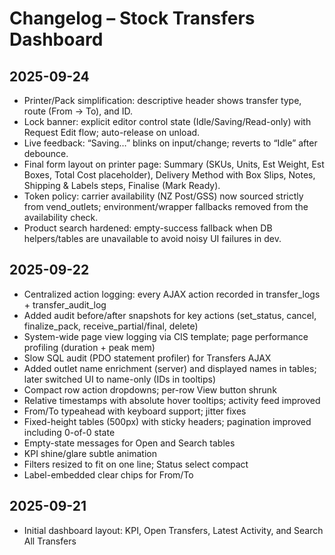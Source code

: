 # Changelog – Stock Transfers Dashboard

## 2025-09-24
- Printer/Pack simplification: descriptive header shows transfer type, route (From → To), and ID.
- Lock banner: explicit editor control state (Idle/Saving/Read-only) with Request Edit flow; auto-release on unload.
- Live feedback: “Saving…” blinks on input/change; reverts to “Idle” after debounce.
- Final form layout on printer page: Summary (SKUs, Units, Est Weight, Est Boxes, Total Cost placeholder), Delivery Method with Box Slips, Notes, Shipping & Labels steps, Finalise (Mark Ready).
- Token policy: carrier availability (NZ Post/GSS) now sourced strictly from vend_outlets; environment/wrapper fallbacks removed from the availability check.
- Product search hardened: empty-success fallback when DB helpers/tables are unavailable to avoid noisy UI failures in dev.

## 2025-09-22
- Centralized action logging: every AJAX action recorded in transfer_logs + transfer_audit_log
- Added audit before/after snapshots for key actions (set_status, cancel, finalize_pack, receive_partial/final, delete)
- System-wide page view logging via CIS template; page performance profiling (duration + peak mem)
- Slow SQL audit (PDO statement profiler) for Transfers AJAX
- Added outlet name enrichment (server) and displayed names in tables; later switched UI to name-only (IDs in tooltips)
- Compact row action dropdowns; per-row View button shrunk
- Relative timestamps with absolute hover tooltips; activity feed improved
- From/To typeahead with keyboard support; jitter fixes
- Fixed-height tables (500px) with sticky headers; pagination improved including 0-of-0 state
- Empty-state messages for Open and Search tables
- KPI shine/glare subtle animation
- Filters resized to fit on one line; Status select compact
- Label-embedded clear chips for From/To

## 2025-09-21
- Initial dashboard layout: KPI, Open Transfers, Latest Activity, and Search All Transfers
